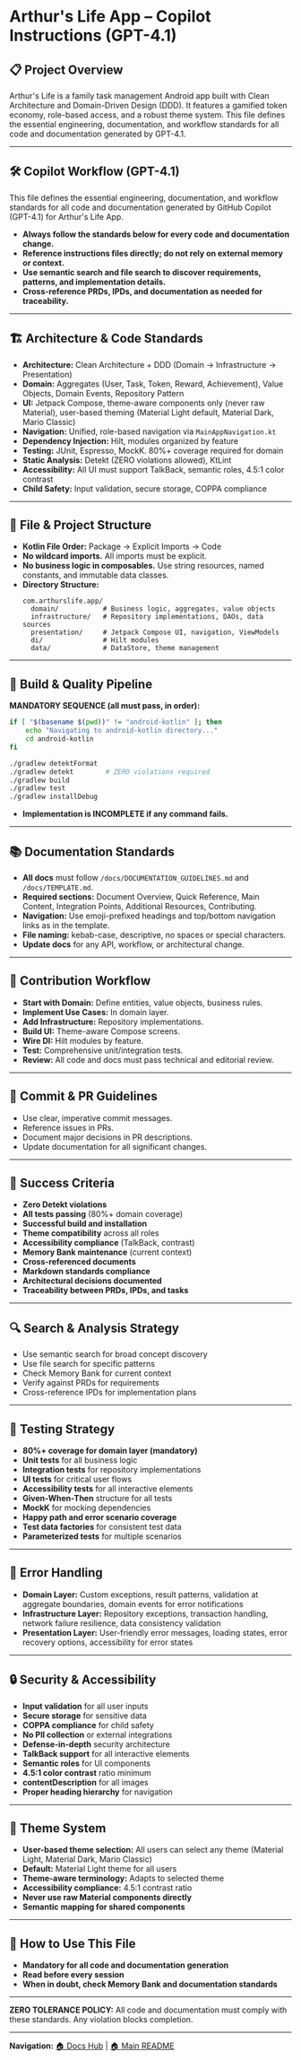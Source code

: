 # Arthur's Life App – Copilot Instructions (GPT-4.1)

## 📋 Project Overview

Arthur's Life is a family task management Android app built with Clean Architecture and Domain-Driven Design (DDD). It features a gamified token economy, role-based access, and a robust theme system. This file defines the essential engineering, documentation, and workflow standards for all code and documentation generated by GPT-4.1.

---

## 🛠️ Copilot Workflow (GPT-4.1)

This file defines the essential engineering, documentation, and workflow standards for all code and documentation generated by GitHub Copilot (GPT-4.1) for Arthur's Life App.

- **Always follow the standards below for every code and documentation change.**
- **Reference instructions files directly; do not rely on external memory or context.**
- **Use semantic search and file search to discover requirements, patterns, and implementation details.**
- **Cross-reference PRDs, IPDs, and documentation as needed for traceability.**

---

## 🏗️ Architecture & Code Standards

- **Architecture:** Clean Architecture + DDD (Domain → Infrastructure → Presentation)
- **Domain:** Aggregates (User, Task, Token, Reward, Achievement), Value Objects, Domain Events, Repository Pattern
- **UI:** Jetpack Compose, theme-aware components only (never raw Material), user-based theming (Material Light default, Material Dark, Mario Classic)
- **Navigation:** Unified, role-based navigation via `MainAppNavigation.kt`
- **Dependency Injection:** Hilt, modules organized by feature
- **Testing:** JUnit, Espresso, MockK. 80%+ coverage required for domain
- **Static Analysis:** Detekt (ZERO violations allowed), KtLint
- **Accessibility:** All UI must support TalkBack, semantic roles, 4.5:1 color contrast
- **Child Safety:** Input validation, secure storage, COPPA compliance

---

## 📁 File & Project Structure

- **Kotlin File Order:** Package → Explicit Imports → Code
- **No wildcard imports.** All imports must be explicit.
- **No business logic in composables.** Use string resources, named constants, and immutable data classes.
- **Directory Structure:**
  ```
  com.arthurslife.app/
    domain/           # Business logic, aggregates, value objects
    infrastructure/   # Repository implementations, DAOs, data sources
    presentation/     # Jetpack Compose UI, navigation, ViewModels
    di/               # Hilt modules
    data/             # DataStore, theme management
  ```

---

## 🔧 Build & Quality Pipeline

**MANDATORY SEQUENCE (all must pass, in order):**

```zsh
if [ "$(basename $(pwd))" != "android-kotlin" ]; then
    echo "Navigating to android-kotlin directory..."
    cd android-kotlin
fi

./gradlew detektFormat
./gradlew detekt        # ZERO violations required
./gradlew build
./gradlew test
./gradlew installDebug
```

- **Implementation is INCOMPLETE if any command fails.**

---

## 📚 Documentation Standards

- **All docs** must follow `/docs/DOCUMENTATION_GUIDELINES.md` and `/docs/TEMPLATE.md`.
- **Required sections:** Document Overview, Quick Reference, Main Content, Integration Points, Additional Resources, Contributing.
- **Navigation:** Use emoji-prefixed headings and top/bottom navigation links as in the template.
- **File naming:** kebab-case, descriptive, no spaces or special characters.
- **Update docs** for any API, workflow, or architectural change.

---

## 🚀 Contribution Workflow

- **Start with Domain:** Define entities, value objects, business rules.
- **Implement Use Cases:** In domain layer.
- **Add Infrastructure:** Repository implementations.
- **Build UI:** Theme-aware Compose screens.
- **Wire DI:** Hilt modules by feature.
- **Test:** Comprehensive unit/integration tests.
- **Review:** All code and docs must pass technical and editorial review.

---

## 📝 Commit & PR Guidelines

- Use clear, imperative commit messages.
- Reference issues in PRs.
- Document major decisions in PR descriptions.
- Update documentation for all significant changes.

---

## 🏁 Success Criteria

- **Zero Detekt violations**
- **All tests passing** (80%+ domain coverage)
- **Successful build and installation**
- **Theme compatibility** across all roles
- **Accessibility compliance** (TalkBack, contrast)
- **Memory Bank maintenance** (current context)
- **Cross-referenced documents**
- **Markdown standards compliance**
- **Architectural decisions documented**
- **Traceability between PRDs, IPDs, and tasks**

---

## 🔍 Search & Analysis Strategy

- Use semantic search for broad concept discovery
- Use file search for specific patterns
- Check Memory Bank for current context
- Verify against PRDs for requirements
- Cross-reference IPDs for implementation plans

---

## 🧪 Testing Strategy

- **80%+ coverage for domain layer (mandatory)**
- **Unit tests** for all business logic
- **Integration tests** for repository implementations
- **UI tests** for critical user flows
- **Accessibility tests** for all interactive elements
- **Given-When-Then** structure for all tests
- **MockK** for mocking dependencies
- **Happy path and error scenario coverage**
- **Test data factories** for consistent test data
- **Parameterized tests** for multiple scenarios

---

## 🚨 Error Handling

- **Domain Layer:** Custom exceptions, result patterns, validation at aggregate boundaries, domain events for error notifications
- **Infrastructure Layer:** Repository exceptions, transaction handling, network failure resilience, data consistency validation
- **Presentation Layer:** User-friendly error messages, loading states, error recovery options, accessibility for error states

---

## 🔒 Security & Accessibility

- **Input validation** for all user inputs
- **Secure storage** for sensitive data
- **COPPA compliance** for child safety
- **No PII collection** or external integrations
- **Defense-in-depth** security architecture
- **TalkBack support** for all interactive elements
- **Semantic roles** for UI components
- **4.5:1 color contrast** ratio minimum
- **contentDescription** for all images
- **Proper heading hierarchy** for navigation

---

## 🎨 Theme System

- **User-based theme selection:** All users can select any theme (Material Light, Material Dark, Mario Classic)
- **Default:** Material Light theme for all users
- **Theme-aware terminology:** Adapts to selected theme
- **Accessibility compliance:** 4.5:1 contrast ratio
- **Never use raw Material components directly**
- **Semantic mapping for shared components**

---

## 📖 How to Use This File

- **Mandatory for all code and documentation generation**
- **Read before every session**
- **When in doubt, check Memory Bank and documentation standards**

---

**ZERO TOLERANCE POLICY:**
All code and documentation must comply with these standards. Any violation blocks completion.

---

**Navigation:** [🏠 Docs Hub](../docs/README.md) | [🏠 Main README](../README.md)
